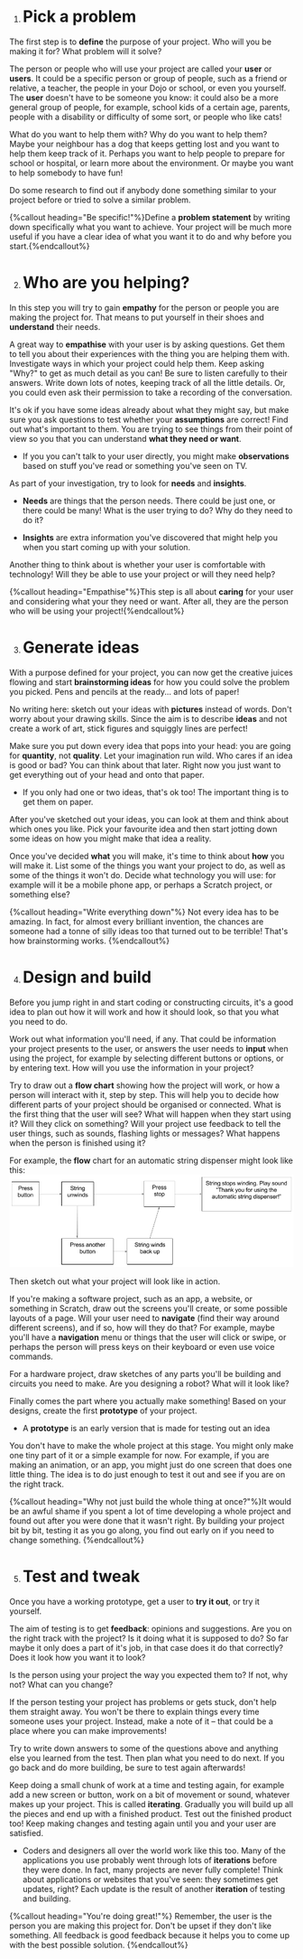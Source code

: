 1. # Pick a problem

 The first step is to **define** the purpose of your project. Who will you be making it for? What problem will it solve? 

 The person or people who will use your project are called your **user** or **users**. It could be a specific person or group of people, such as a friend or relative, a teacher, the people in your Dojo or school, or even you yourself. The **user** doesn't have to be someone you know: it could also be a more general group of people, for example, school kids of a certain age, parents, people with a disability or difficulty of some sort, or people who like cats!

 What do you want to help them with? Why do you want to help them? Maybe your neighbour has a dog that keeps getting lost and you want to help them keep track of it. Perhaps you want to help people to prepare for school or hospital, or learn more about the environment. Or maybe you want to help somebody to have fun!

 Do some research to find out if anybody done something similar to your project before or tried to solve a similar problem. 
 
 {%callout heading="Be specific!"%}Define a <b>problem statement</b> by writing down specifically what you want to achieve. Your project will be much more useful if you have a clear idea of what you want it to do and why before you start.{%endcallout%}


2. # Who are you helping?

 In this step you will try to gain **empathy** for the person or people you are making the project for. That means to put yourself in their shoes and **understand** their needs. 

 A great way to **empathise** with your user is by asking questions. Get them to tell you about their experiences with the thing you are helping them with. Investigate ways in which your project could help them. Keep asking "Why?" to get as much detail as you can! Be sure to listen carefully to their answers. Write down lots of notes, keeping track of all the little details. Or, you could even ask their permission to take a recording of the conversation.

 It's ok if you have some ideas already about what they might say, but make sure you ask questions to test whether your **assumptions** are correct! Find out what's important to them. You are trying to see things from their point of view so you that you can understand **what they need or want**.

  * If you you can't talk to your user directly, you might make **observations** based on stuff you've read or something you've seen on TV.

 As part of your investigation, try to look for **needs** and **insights**.
 
 * **Needs** are things that the person needs. There could be just one, or there could be many! What is the user trying to do? Why do they need to do it?
 
 * **Insights** are extra information you've discovered that might help you when you start coming up with your solution.

 Another thing to think about is whether your user is comfortable with technology! Will they be able to use your project or will they need help?
 
 {%callout heading="Empathise"%}This step is all about <b>caring</b> for your user and considering what your they need or want. After all, they are the person who will be using your project!{%endcallout%}
 

3. # Generate ideas
 With a purpose defined for your project, you can now get the creative juices flowing and start **brainstorming ideas** for how you could solve the problem you picked. Pens and pencils at the ready... and lots of paper! 
 
 No writing here: sketch out your ideas with **pictures** instead of words. Don't worry about your drawing skills. Since the aim is to describe **ideas** and not create a work of art, stick figures and squiggly lines are perfect!
 
 Make sure you put down every idea that pops into your head: you are going for **quantity**, not **quality**. Let your imagination run wild. Who cares if an idea is good or bad? You can think about that later. Right now you just want to get everything out of your head and onto that paper.  
  * If you only had one or two ideas, that's ok too! The important thing is to get them on paper.

 After you've sketched out your ideas, you can look at them and think about which ones you like. Pick your favourite idea and then start jotting down some ideas on how you might make that idea a reality.

 Once you've decided **what** you will make, it's time to think about **how** you will make it. List some of the things you want your project to do, as well as some of the things it won't do. Decide what technology you will use: for example will it be a mobile phone app, or perhaps a Scratch project, or something else?
 
 {%callout heading="Write everything down"%} Not every idea has to be amazing. In fact, for almost every brilliant invention, the chances are someone had a tonne of silly ideas too that turned out to be terrible! That's how brainstorming works. {%endcallout%}

4. # Design and build
 Before you jump right in and start coding or constructing circuits, it's a good idea to plan out how it will work and how it should look, so that you what you need to do. 

 Work out what information you'll need, if any. That could be information your project presents to the user, or answers the user needs to **input** when using the project, for example by selecting different buttons or options, or by entering text. How will you use the information in your project?

 Try to draw out a **flow chart** showing how the project will work, or how a person will interact with it, step by step. This will help you to decide how different parts of your project should be organised or connected. What is the first thing that the user will see? What will happen when they start using it? Will they click on something? Will your project use feedback to tell the user things, such as sounds, flashing lights or messages? What happens when the person is finished using it?

 For example, the **flow** chart for an automatic string dispenser might look like this: ![](assets/FlowChartExample.png)

 Then sketch out what your project will look like in action. 
 
 If you're making a software project, such as an app, a website, or something in Scratch, draw out the screens you'll create, or some possible layouts of a page. Will your user need to **navigate** \(find their way around different screens\), and if so, how will they do that? For example, maybe you'll have a **navigation** menu or things that the user will click or swipe, or perhaps the person will press keys on their keyboard or even use voice commands.
 
 For a hardware project, draw sketches of any parts you'll be building and circuits you need to make. Are you designing a robot? What will it look like? 
 
 Finally comes the part where you actually make something! Based on your designs, create the first **prototype** of your project.
  * A **prototype** is an early version that is made for testing out an idea
 
 You don't have to make the whole project at this stage. You might only make one tiny part of it or a simple example for now. For example, if you are making an animation, or an app, you might just do one screen that does one little thing. The idea is to do just enough to test it out and see if you are on the right track.

 {%callout heading="Why not just build the whole thing at once?"%}It would be an awful shame if you spent a lot of time developing a whole project and found out after you were done that it wasn't right. By building your project bit by bit, testing it as you go along, you find out early on if you need to change something. {%endcallout%}

5. # Test and tweak
 Once you have a working prototype, get a user to **try it out**, or try it yourself. 
 
 The aim of testing is to get **feedback**: opinions and suggestions. Are you on the right track with the project? Is it doing what it is supposed to do? So far maybe it only does a part of it's job, in that case does it do that correctly? Does it look how you want it to look? 
 
 Is the person using your project the way you expected them to? If not, why not? What can you change?
 
 If the person testing your project has problems or gets stuck, don't help them straight away. You won't be there to explain things every time someone uses your project. Instead, make a note of it – that could be a place where you can make improvements!

 Try to write down answers to some of the questions above and anything else you learned from the test. Then plan what you need to do next. If you go back and do more building, be sure to test again afterwards!

 Keep doing a small chunk of work at a time and testing again, for example add a new screen or button, work on a bit of movement or sound, whatever makes up your project. This is called **iterating**. Gradually you will build up all the pieces and end up with a finished product. Test out the finished product too! Keep making changes and testing again until you and your user are satisfied. 
 * Coders and designers all over the world work like this too. Many of the applications you use probably went through lots of **iterations** before they were done. In fact, many projects are never fully complete! Think about applications or websites that you've seen: they sometimes get updates, right? Each update is the result of another **iteration** of testing and building.

 {%callout heading="You're doing great!"%} Remember, the user is the person you are making this project for. Don't be upset if they don't like something. All feedback is good feedback because it helps you to come up with the best possible solution. {%endcallout%}



 